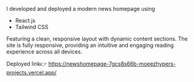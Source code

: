I developed and deployed a modern news homepage using 
- React.js
- Tailwind CSS

Featuring a clean, responsive layout with dynamic content sections. The site is fully responsive, providing an intuitive and engaging reading experience across all devices.


Deployed link👉 https://newshomepage-7gcs8s66b-moeezhypers-projects.vercel.app/
